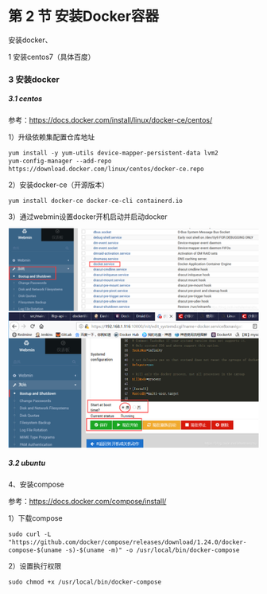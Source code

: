 # 第 2 节 安装Docker容器
安装docker、

1 安装centos7（具体百度）

### 3 安装docker

##### 3.1 centos

参考：https://docs.docker.com/install/linux/docker-ce/centos/

1）升级依赖集配置仓库地址

```
yum install -y yum-utils device-mapper-persistent-data lvm2
yum-config-manager --add-repo https://download.docker.com/linux/centos/docker-ce.repo
```



2）安装docker-ce（开源版本）

```
yum install docker-ce docker-ce-cli containerd.io
```



3）通过webmin设置docker开机启动并启动docker

<img src="./img/docker_webmin_1.png" alt="docker_webmin_1" style="zoom:50%;" />

<img src="./img/docker_webmin_2.png" alt="docker_webmin_2" style="zoom:50%;" />

##### 3.2 ubuntu



4、安装compose

参考：https://docs.docker.com/compose/install/

1）下载compose

```
sudo curl -L "https://github.com/docker/compose/releases/download/1.24.0/docker-compose-$(uname -s)-$(uname -m)" -o /usr/local/bin/docker-compose
```


2）设置执行权限

```
sudo chmod +x /usr/local/bin/docker-compose
```

